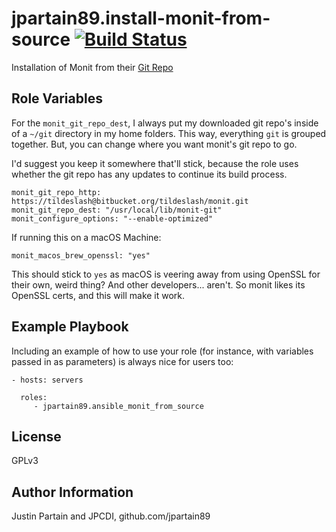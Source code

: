 jpartain89.install-monit-from-source [![Build Status](https://travis-ci.org/jpartain89/ansible_monit_from_source.svg?branch=master)](https://travis-ci.org/jpartain89/ansible_monit_from_source)
=========

Installation of Monit from their [Git Repo](https://bitbucket.org/tildeslash/monit)

Role Variables
--------------

For the `monit_git_repo_dest`, I always put my downloaded git repo's inside of a `~/git` directory in my home folders. This way, everything `git` is grouped together. But, you can change where you want monit's git repo to go.

I'd suggest you keep it somewhere that'll stick, because the role uses whether the git repo has any updates to continue its build process.

```
monit_git_repo_http: https://tildeslash@bitbucket.org/tildeslash/monit.git
monit_git_repo_dest: "/usr/local/lib/monit-git"
monit_configure_options: "--enable-optimized"
```

If running this on a macOS Machine:

```
monit_macos_brew_openssl: "yes"
```

This should stick to `yes` as macOS is veering away from using OpenSSL for their own, weird thing? And other developers... aren't. So monit likes its OpenSSL certs, and this will make it work.

Example Playbook
----------------

Including an example of how to use your role (for instance, with variables passed in as parameters) is always nice for users too:

    - hosts: servers

      roles:
         - jpartain89.ansible_monit_from_source

License
-------

GPLv3

Author Information
------------------

Justin Partain and JPCDI, github.com/jpartain89
